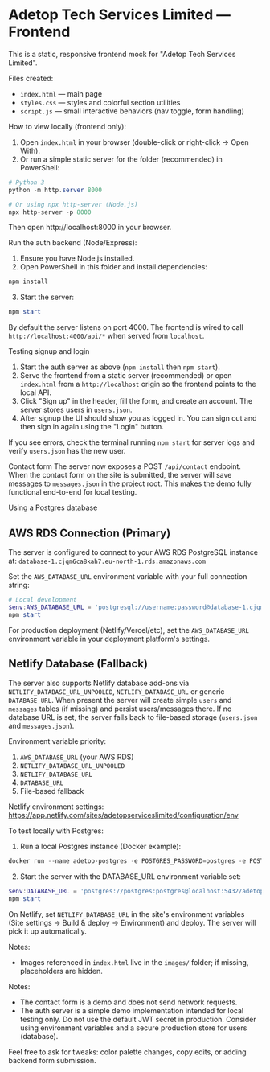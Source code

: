 # Adetop Tech Services Limited — Frontend

This is a static, responsive frontend mock for "Adetop Tech Services Limited".

Files created:
- `index.html` — main page
- `styles.css` — styles and colorful section utilities
- `script.js` — small interactive behaviors (nav toggle, form handling)


How to view locally (frontend only):
1. Open `index.html` in your browser (double-click or right-click → Open With).
2. Or run a simple static server for the folder (recommended) in PowerShell:

```powershell
# Python 3
python -m http.server 8000

# Or using npx http-server (Node.js)
npx http-server -p 8000
```

Then open http://localhost:8000 in your browser.

Run the auth backend (Node/Express):

1. Ensure you have Node.js installed.
2. Open PowerShell in this folder and install dependencies:

```powershell
npm install
```

3. Start the server:

```powershell
npm start
```

By default the server listens on port 4000. The frontend is wired to call `http://localhost:4000/api/*` when served from `localhost`.

Testing signup and login
1. Start the auth server as above (`npm install` then `npm start`).
2. Serve the frontend from a static server (recommended) or open `index.html` from a `http://localhost` origin so the frontend points to the local API.
3. Click "Sign up" in the header, fill the form, and create an account. The server stores users in `users.json`.
4. After signup the UI should show you as logged in. You can sign out and then sign in again using the "Login" button.

If you see errors, check the terminal running `npm start` for server logs and verify `users.json` has the new user.

Contact form
The server now exposes a POST `/api/contact` endpoint. When the contact form on the site is submitted, the server will save messages to `messages.json` in the project root. This makes the demo fully functional end-to-end for local testing.

Using a Postgres database

## AWS RDS Connection (Primary)
The server is configured to connect to your AWS RDS PostgreSQL instance at:
`database-1.cjqm6ca8kah7.eu-north-1.rds.amazonaws.com`

Set the `AWS_DATABASE_URL` environment variable with your full connection string:

```powershell
# Local development
$env:AWS_DATABASE_URL = 'postgresql://username:password@database-1.cjqm6ca8kah7.eu-north-1.rds.amazonaws.com:5432/database_name'
npm start
```

For production deployment (Netlify/Vercel/etc), set the `AWS_DATABASE_URL` environment variable in your deployment platform's settings.

## Netlify Database (Fallback)
The server also supports Netlify database add-ons via `NETLIFY_DATABASE_URL_UNPOOLED`, `NETLIFY_DATABASE_URL` or generic `DATABASE_URL`. When present the server will create simple `users` and `messages` tables (if missing) and persist users/messages there. If no database URL is set, the server falls back to file-based storage (`users.json` and `messages.json`).

Environment variable priority:
1. `AWS_DATABASE_URL` (your AWS RDS)
2. `NETLIFY_DATABASE_URL_UNPOOLED` 
3. `NETLIFY_DATABASE_URL`
4. `DATABASE_URL`
5. File-based fallback

Netlify environment settings: https://app.netlify.com/sites/adetopserviceslimited/configuration/env

To test locally with Postgres:

1. Run a local Postgres instance (Docker example):

```powershell
docker run --name adetop-postgres -e POSTGRES_PASSWORD=postgres -e POSTGRES_USER=postgres -e POSTGRES_DB=adetop -p 5432:5432 -d postgres:15
```

2. Start the server with the DATABASE_URL environment variable set:

```powershell
$env:DATABASE_URL = 'postgres://postgres:postgres@localhost:5432/adetop'
npm start
```

On Netlify, set `NETLIFY_DATABASE_URL` in the site's environment variables (Site settings → Build & deploy → Environment) and deploy. The server will pick it up automatically.

Notes:
- Images referenced in `index.html` live in the `images/` folder; if missing, placeholders are hidden.

Notes:
- The contact form is a demo and does not send network requests.
- The auth server is a simple demo implementation intended for local testing only. Do not use the default JWT secret in production. Consider using environment variables and a secure production store for users (database).

Feel free to ask for tweaks: color palette changes, copy edits, or adding backend form submission.
